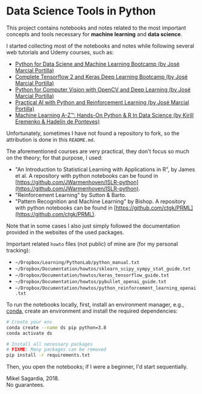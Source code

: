# Data Science Tools in Python

This project contains notebooks and notes related to the most important concepts and tools necessary for **machine learning** and **data science**.

I started collecting most of the notebooks and notes while following several web tutorials and Udemy courses, such as:

- [Python for Data Sciene and Machine Learning Bootcamp (by José Marcial Portilla)](https://www.udemy.com/course/python-for-data-science-and-machine-learning-bootcamp/)
- [Complete Tensorflow 2 and Keras Deep Learning Bootcamp (by José Marcial Portilla)](https://www.udemy.com/course/complete-tensorflow-2-and-keras-deep-learning-bootcamp/)
- [Python for Computer Vision with OpenCV and Deep Learning (by José Marcial Portilla)](https://www.udemy.com/course/python-for-computer-vision-with-opencv-and-deep-learning/)
- [Practical AI with Python and Reinforcement Learning (by José Marcial Portilla)](https://www.udemy.com/course/practical-ai-with-python-and-reinforcement-learning/)
- [Machine Learning A-Z™: Hands-On Python & R In Data Science (by Kirill Eremenko & Hadelin de Ponteves)](https://www.udemy.com/course/machinelearning/)

Unfortunately, sometimes I have not found a repository to fork, so the attribution is done in this `README.md`.

The aforementioned courses are very practical, they don't focus so much on the theory; for that purpose, I used:

- "An Introduction to Statistical Learning with Applications in R", by James et al. A repository with python notebooks can be found in [https://github.com/JWarmenhoven/ISLR-python](https://github.com/JWarmenhoven/ISLR-python).
- "Reinforcement Learning" by Sutton & Barto.
- "Pattern Recognition and Machine Learning" by Bishop. A repository with python notebooks can be found in [https://github.com/ctgk/PRML](https://github.com/ctgk/PRML).

Note that in some cases I also just simply followed the documentation provided in the websites of the used packages.

Important related `howto` files (not public) of mine are (for my personal tracking):

- `~/Dropbox/Learning/PythonLab/python_manual.txt`
- `~/Dropbox/Documentation/howtos/sklearn_scipy_sympy_stat_guide.txt`
- `~/Dropbox/Documentation/howtos/keras_tensorflow_guide.txt`
- `~/Dropbox/Documentation/howtos/pybullet_openai_guide.txt`
- `~/Dropbox/Documentation/howtos/python_reinforcement_learning_openai.txt`

To run the notebooks locally, first, install an environment manager, e.g., [conda](https://docs.conda.io/en/latest/), create an environment and install the required dependencies:

```bash
# Create your env
conda create --name ds pip python=3.8
conda activate ds

# Install all necessary packages
# FIXME: Many packages can be removed
pip install -r requirements.txt
```

Then, you open the notebooks; if I were a beginner, I'd start sequentially.

Mikel Sagardia, 2018.  
No guarantees.
